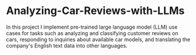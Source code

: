 # Analyzing-Car-Reviews-with-LLMs
In this project I implement pre-trained large language model (LLM) use cases for tasks such as analyzing and classifying customer reviews on cars, responding to inquiries about available car models, and translating the company's English text data into other languages.
